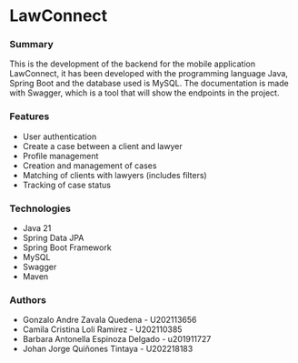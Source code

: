 # LawConnect

### Summary

This is the development of the backend for the mobile application LawConnect, it has been developed with the programming
language Java, Spring Boot and the database used is MySQL. The documentation is made with Swagger, which is a tool that
will show the endpoints in the project.

### Features
* User authentication
* Create a case between a client and lawyer
* Profile management
* Creation and management of cases
* Matching of clients with lawyers (includes filters)
* Tracking of case status

### Technologies
* Java 21
* Spring Data JPA
* Spring Boot Framework
* MySQL
* Swagger
* Maven

### Authors
* Gonzalo Andre Zavala Quedena - U202113656
* Camila Cristina Loli Ramirez - U202110385
* Barbara Antonella Espinoza Delgado - u201911727
* Johan Jorge Quiñones Tintaya - U202218183